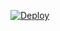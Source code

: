 

[![Deploy](https://www.herokucdn.com/deploy/button.png)](https://dashboard.heroku.com/new?template=https%3A%2F%2Fdsgedhtrrt%2Frptec%2Fgfhyjtyujyu)

